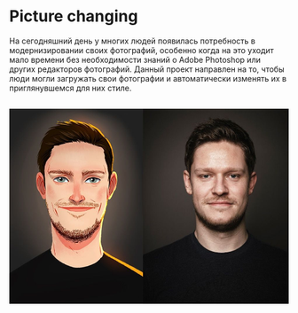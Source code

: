 # Picture changing #

На сегодняшний день у многих людей появилась потребность в модернизировании своих фотографий, особенно когда на это уходит мало времени без необходимости знаний о Adobe Photoshop или других редакторов фотографий. Данный проект направлен на то, чтобы люди могли загружать свои фотографии и автоматически изменять их в приглянувшемся для них стиле.

![photo.png](photo.jpg)
---